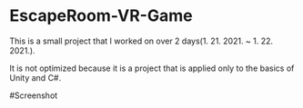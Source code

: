 # EscapeRoom-VR-Game
 This is a small project that I worked on over 2 days(1. 21. 2021. ~ 1. 22. 2021.). 
 
 It is not optimized because it is a project that is applied only to the basics of Unity and C#.
 
 
#Screenshot
 
